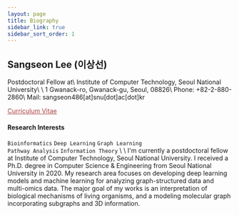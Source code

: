 ```yaml
---
layout: page
title: Biography
sidebar_link: true
sidebar_sort_order: 1
---
```

<!--
<p class="message">
  Sangseon Lee (이상선)
</p>
-->
## Sangseon Lee (이상선)
Postdoctoral Fellow at\\
Institute of Computer Technology, Seoul National University\\
\\
1 Gwanack-ro, Gwanack-gu, Seoul, 08826\\
Phone: +82-2-880-2860\\
Mail: sangseon486[at]snu[dot]ac[dot]kr

<a href="files/Sangseon_Lee_CV.pdf" style="color:#ac4142" download> Curriculum Vitae </a>

#### Research Interests
`Bioinformatics`  `Deep Learning` `Graph Learning`
<br>
`Pathway Analysis` `Information Theory`
\\
\\
I'm currently a postdoctoral fellow at Institute of Computer Technology, Seoul National University.
I received a Ph.D. degree in Computer Science & Engineering from Seoul National University in 2020.
My research area focuses on developing deep learning models and machine learning for analyzing graph-structured data and multi-omics data.
The major goal of my works is an interpretation of biological mechanisms of living organisms, and a modeling molecular graph incorporating subgraphs and 3D information.
<!--
I has involved in several bioinformatics-tool development projects such as
an interpretable deep learning model, subpath mining, sequence similarity measurement, and multi-omics integration.
-->

<!--
To make pages show up in the sidebar, add `sidebar_link: true` to the front
matter.
-->
